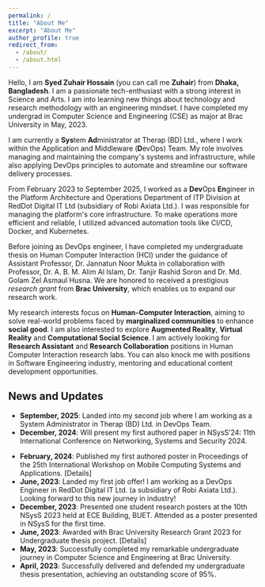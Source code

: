 ```yaml
---
permalink: /
title: "About Me"
excerpt: "About Me"
author_profile: true
redirect_from: 
  - /about/
  - /about.html
---
```


Hello, I am <b> Syed Zuhair Hossain </b> (you can call me <b>Zuhair</b>) from <b>Dhaka, Bangladesh</b>. I am a passionate tech-enthusiast with a strong interest in Science and Arts. I am into learning new things about technology and research methodology with an engineering mindset. I have completed my undergrad  in <a style="text-decoration: none" href="https://www.bracu.ac.bd/academics/departments/computer-science-and-engineering">Computer Science and Engineering (CSE)</a> as major at <a style="text-decoration: none" href="https://www.bracu.ac.bd/">Brac University</a> in May, 2023.

I am currently a <b>Sys</b>tem <b>Ad</b>ministrator at <a style="text-decoration: none" href="https://therapbd.com/">Therap (BD) Ltd.</a>, where I work within the Application and Middleware (<b>D</b>evOps) Team. My role involves managing and maintaining the company's systems and infrastructure, while also applying DevOps principles to automate and streamline our software delivery processes.

From February 2023 to September 2025, I worked as a <b>Dev</b>Ops <b>En</b>gineer in the Platform Architecture and Operations Department of ITP Division at  <a style="text-decoration: none" href="https://www.reddotdigitalit.com/">RedDot Digital IT Ltd (subsidiary of Robi Axiata Ltd.)</a>. I was responsible for managing the platform's core infrastructure. To make operations more efficient and reliable, I utilized advanced automation tools like CI/CD, Docker, and Kubernetes.

Before joining as DevOps engineer, I have completed my undergraduate thesis on Human Computer Interaction (HCI) under the guidance of Assistant Professor, <a style="text-decoration: none" href="https://scholar.google.com/citations?user=nUColk4AAAAJ&hl=en">Dr. Jannatun Noor Mukta</a> in collaboration with Professor, <a style="text-decoration: none" href="https://scholar.google.com/citations?user=K-AIPzQAAAAJ&hl=en">Dr. A. B. M. Alim Al Islam</a>, <a style="text-decoration: none" href="https://scholar.google.com/citations?user=8it468kAAAAJ&hl=en">Dr. Tanjir Rashid Soron</a> and <a style="text-decoration: none" href="https://scholar.google.com/citations?user=S4XSndkAAAAJ&hl=en">Dr. Md. Golam Zel Asmaul Husna</a>. We are honored to received a prestigious <i>research grant</i> from <b>Brac University</b>, which enables us to expand our research work.

My research interests focus on <b>Human-Computer Interaction</b>, aiming to solve real-world problems faced by <b>marginalized communities</b> to enhance <b>social good</b>. I am also interested to explore <b>Augmented Reality</b>, <b>Virtual Reality</b> and <b>Computational Social Science</b>. I am actively looking for <b>Research Assistant</b> and <b>Research Collaboration</b> positions in Human Computer Interaction research labs. You can also knock me with positions in Software Engineering industry, mentoring and educational content development opportunities.


## News and Updates
- **September, 2025**: Landed into my second job where I am working as a System Administrator in <a style="text-decoration: none" href="https://therapbd.com/">Therap (BD) Ltd.</a> in DevOps Team.
- **December, 2024**: Will present my first authored paper in NSysS’24: 11th International Conference on Networking, Systems and Security 2024. 
<!-- <a style="text-decoration: none" href="https://doi.org/10.1145/3638550.3643630">[Details]</a> -->
- **February, 2024**: Published my first authored poster in Proceedings of the 25th International Workshop on Mobile Computing Systems and Applications. <a style="text-decoration: none" href="https://doi.org/10.1145/3638550.3643630">[Details]</a>
- **June, 2023**: Landed my first job offer! I am working as a DevOps Engineer in <a style="text-decoration: none" href="https://www.reddotdigitalit.com/">RedDot Digital IT Ltd. (a subsidiary of Robi Axiata Ltd.)</a>. Looking forward to this new journey in industry!
- **December, 2023**: Presented one student research posters at the <a style="text-decoration: none" href="https://cse.buet.ac.bd/nsyss2023/"> 10th NSysS 2023</a> held at ECE Building, BUET. Attended as a poster presented in NSysS for the first time.
- **June, 2023**: Awarded with Brac University Research Grant 2023 for Undergraduate thesis project. <a style="text-decoration: none" href="https://www.bracu.ac.bd/academics/teaching-and-research">[Details]</a>
- **May, 2023**: Successfully completed my remarkable undergraduate journey in Computer Science and Engineering at Brac University.
- **April, 2023**: Successfully delivered and defended my undergraduate thesis presentation, achieving an outstanding score of 95%.
